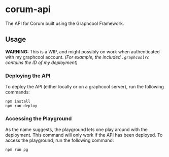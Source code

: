 # corum-api
The API for Corum built using the Graphcool Framework.

## Usage

**WARNING:** This is a WIP, and might possibly on work when authenticated with my graphcool account. _(For example, the included `.graphcoolrc` contains the ID of my deployment)_

### Deploying the API
To deploy the API (either locally or on a graphcool server), run the following commands:

```
npm install
npm run deploy
```

### Accessing the Playground
As the name suggests, the playground lets one play around with the deployment. 
This command will only work if the API has been deployed.
To access the playground, run the following command:

```
npm run pg
```